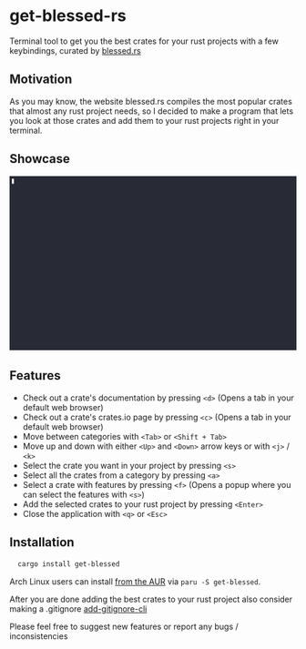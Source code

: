 # get-blessed-rs

Terminal tool to get you the best crates for your rust projects with a few keybindings, curated by [blessed.rs](https://blessed.rs/crates)

## Motivation
As you may know, the website blessed.rs compiles the most popular crates that almost any rust project needs, so I decided to make a program that lets you look at those crates and add 
them to your rust projects right in your terminal. 

## Showcase 

![showcase](./public/showcase.gif)

## Features


- Check out a crate's documentation by pressing `<d>` (Opens a tab in your default web browser)
- Check out a crate's crates.io page by pressing `<c>` (Opens a tab in your default web browser)
- Move between categories with `<Tab>` or `<Shift + Tab>` 
- Move up and down with either `<Up>` and `<Down>` arrow keys or with `<j>` / `<k>`
- Select the crate you want in your project by pressing `<s>`
- Select all the crates from a category by pressing `<a>`
- Select a crate with features by pressing `<f>` (Opens a popup where you can select the features with `<s>`)
- Add the selected crates to your rust project by pressing `<Enter>`
- Close the application with `<q>` or `<Esc>`

## Installation

```bash
  cargo install get-blessed
```

Arch Linux users can install [from the AUR](https://aur.archlinux.org/packages/get-blessed) via `paru -S get-blessed`.

After you are done adding the best crates to your rust project also consider making a .gitignore [add-gitignore-cli](https://crates.io/crates/add-gitignore-cli)

Please feel free to suggest new features or report any bugs / inconsistencies
